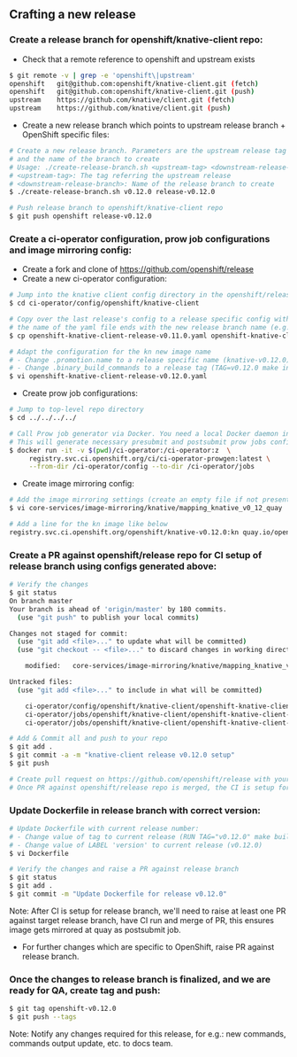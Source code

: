 ## Crafting a new release

### Create a release branch for openshift/knative-client repo:

* Check that a remote reference to openshift and upstream exists
```bash
$ git remote -v | grep -e 'openshift\|upstream'
openshift	git@github.com:openshift/knative-client.git (fetch)
openshift	git@github.com:openshift/knative-client.git (push)
upstream	https://github.com/knative/client.git (fetch)
upstream	https://github.com/knative/client.git (push)
```

* Create a new release branch which points to upstream release branch + OpenShift specific files:
```bash
# Create a new release branch. Parameters are the upstream release tag
# and the name of the branch to create
# Usage: ./create-release-branch.sh <upstream-tag> <downstream-release-branch>
# <upstream-tag>: The tag referring the upstream release
# <downstream-release-branch>: Name of the release branch to create
$ ./create-release-branch.sh v0.12.0 release-v0.12.0

# Push release branch to openshift/knative-client repo
$ git push openshift release-v0.12.0
```

### Create a ci-operator configuration, prow job configurations and image mirroring config:

* Create a fork and clone of https://github.com/openshift/release
* Create a new ci-operator configuration:
```bash
# Jump into the knative client config directory in the openshift/release
$ cd ci-operator/config/openshift/knative-client

# Copy over the last release's config to a release specific config with
# the name of the yaml file ends with the new release branch name (e.g. release-v0.12.0)
$ cp openshift-knative-client-release-v0.11.0.yaml openshift-knative-client-release-v0.12.0.yaml

# Adapt the configuration for the kn new image name
# - Change .promotion.name to a release specific name (knative-v0.12.0)
# - Change .binary_build_commands to a release tag (TAG=v0.12.0 make install)
$ vi openshift-knative-client-release-v0.12.0.yaml
```

* Create prow job configurations:
```bash
# Jump to top-level repo directory
$ cd ../../../../

# Call Prow job generator via Docker. You need a local Docker daemon installed
# This will generate necessary presubmit and postsubmit prow jobs config YAML files
$ docker run -it -v $(pwd)/ci-operator:/ci-operator:z  \
     registry.svc.ci.openshift.org/ci/ci-operator-prowgen:latest \
     --from-dir /ci-operator/config --to-dir /ci-operator/jobs
```

* Create image mirroring config:
```bash
# Add the image mirroring settings (create an empty file if not present)
$ vi core-services/image-mirroring/knative/mapping_knative_v0_12_quay

# Add a line for the kn image like below
registry.svc.ci.openshift.org/openshift/knative-v0.12.0:kn quay.io/openshift-knative/kn:v0.12.0
```

### Create a PR against openshift/release repo for CI setup of release branch using configs generated above:
```bash
# Verify the changes
$ git status
On branch master
Your branch is ahead of 'origin/master' by 180 commits.
  (use "git push" to publish your local commits)

Changes not staged for commit:
  (use "git add <file>..." to update what will be committed)
  (use "git checkout -- <file>..." to discard changes in working directory)

	modified:   core-services/image-mirroring/knative/mapping_knative_v0_12_quay

Untracked files:
  (use "git add <file>..." to include in what will be committed)

	ci-operator/config/openshift/knative-client/openshift-knative-client-release-v0.12.0.yaml
	ci-operator/jobs/openshift/knative-client/openshift-knative-client-release-v0.12.0-postsubmits.yaml
	ci-operator/jobs/openshift/knative-client/openshift-knative-client-release-v0.12.0-presubmits.yaml

# Add & Commit all and push to your repo
$ git add .
$ git commit -a -m "knative-client release v0.12.0 setup"
$ git push

# Create pull request on https://github.com/openshift/release with your changes
# Once PR against openshift/release repo is merged, the CI is setup for release-branch
```

### Update Dockerfile in release branch with correct version:
```bash
# Update Dockerfile with current release number:
# - Change value of tag to current release (RUN TAG="v0.12.0" make build)
# - Change value of LABEL 'version' to current release (v0.12.0)
$ vi Dockerfile

# Verify the changes and raise a PR against release branch
$ git status
$ git add .
$ git commit -m "Update Dockerfile for release v0.12.0"
```
Note: After CI is setup for release branch, we'll need to raise at least one PR against
target release branch, have CI run and merge of PR, this ensures image gets mirrored at quay as postsubmit job.

* For further changes which are specific to OpenShift, raise PR against release branch.

### Once the changes to release branch is finalized, and we are ready for QA, create tag and push:
```bash
$ git tag openshift-v0.12.0
$ git push --tags
```

Note: Notify any changes required for this release, for e.g.: new commands, commands output update, etc. to docs team.
